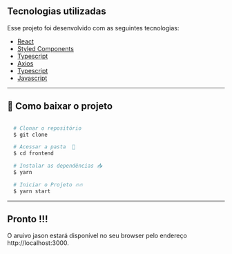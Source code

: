 ## Tecnologias utilizadas

Esse projeto foi desenvolvido com as seguintes tecnologias:
- [React](https://react.dev/)
- [Styled Components](https://styled-components.com/)
- [Typescript](https://www.typescriptlang.org/)
- [Axios](https://github.com/axios/axios)
- [Typescript](https://www.typescriptlang.org/)
- [Javascript](https://www.javascript.com/)

---

## 📁 Como baixar o projeto

```bash

  # Clonar o repositório
  $ git clone 

  # Acessar a pasta  💪
  $ cd frontend

  # Instalar as dependências 📥
  $ yarn

  # Iniciar o Projeto 🔥🔥
  $ yarn start
```
---

## Pronto !!!
O aruivo jason estará disponível no seu browser pelo endereço http://localhost:3000.

